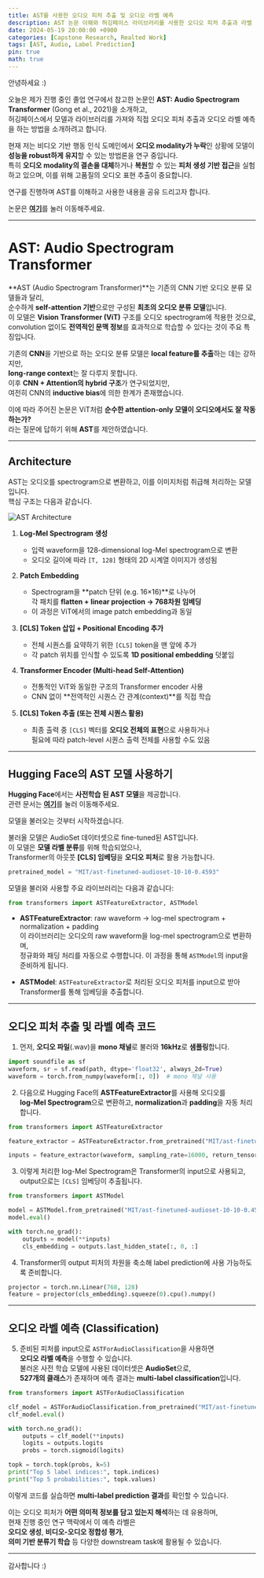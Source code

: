```yaml
---
title: AST를 사용한 오디오 피처 추출 및 오디오 라벨 예측
description: AST 논문 이해와 허깅페이스 라이브러리를 사용한 오디오 피처 추출과 라벨 예측하기
date: 2024-05-19 20:00:00 +0900
categories: [Capstone Research, Realted Work]
tags: [AST, Audio, Label Prediction]
pin: true
math: true
---
```


안녕하세요 :)

오늘은 제가 진행 중인 졸업 연구에서 참고한 논문인 **AST: Audio Spectrogram Transformer** (Gong et al., 2021)을 소개하고,  
허깅페이스에서 모델과 라이브러리를 가져와 직접 오디오 피처 추출과 오디오 라벨 예측을 하는 방법을 소개하려고 합니다.

현재 저는 비디오 기반 행동 인식 도메인에서 **오디오 modality가 누락**인 상황에 모델이 **성능을 robust하게 유지**할 수 있는 방법론을 연구 중입니다.  
특히 **오디오 modality의 결손을 대체**하거나 **복원**할 수 있는 **피처 생성 기반 접근**을 실험하고 있으며, 이를 위해 고품질의 오디오 표현 추출이 중요합니다.

연구를 진행하며 AST를 이해하고 사용한 내용을 공유 드리고자 합니다.

논문은 [**여기**](https://arxiv.org/pdf/2104.01778)를 눌러 이동해주세요.

---

# **AST: Audio Spectrogram Transformer**

**AST (Audio Spectrogram Transformer)**는 기존의 CNN 기반 오디오 분류 모델들과 달리,  
순수하게 **self-attention 기반**으로만 구성된 **최초의 오디오 분류 모델**입니다.  
이 모델은 **Vision Transformer (ViT)** 구조를 오디오 spectrogram에 적용한 것으로,  
convolution 없이도 **전역적인 문맥 정보**를 효과적으로 학습할 수 있다는 것이 주요 특징입니다.

기존의 **CNN**을 기반으로 하는 오디오 분류 모델은 **local feature를 추출**하는 데는 강하지만,  
**long-range context**는 잘 다루지 못합니다.  
이후 **CNN + Attention의 hybrid 구조**가 연구되었지만,  
여전히 CNN의 **inductive bias**에 의한 한계가 존재했습니다.

이에 따라 주어진 논문은 ViT처럼 **순수한 attention-only 모델이 오디오에서도 잘 작동하는가?**  
라는 질문에 답하기 위해 **AST**를 제안하였습니다.

---

## **Architecture**

AST는 오디오를 spectrogram으로 변환하고, 이를 이미지처럼 취급해 처리하는 모델입니다.  
핵심 구조는 다음과 같습니다.

![AST Architecture](https://www.researchgate.net/publication/355232609/figure/fig1/AS:1079151175962625@1634301098423/AST-architecture-overview-taken-from-10-The-input-spectrogram-is-rearranged-into-a.ppm)

1. **Log-Mel Spectrogram 생성**  
   - 입력 waveform을 128-dimensional log-Mel spectrogram으로 변환  
   - 오디오 길이에 따라 `[T, 128]` 형태의 2D 시계열 이미지가 생성됨

2. **Patch Embedding**  
   - Spectrogram을 **patch 단위 (e.g. 16×16)**로 나누어  
     각 패치를 **flatten + linear projection → 768차원 임베딩**  
   - 이 과정은 ViT에서의 image patch embedding과 동일

3. **[CLS] Token 삽입 + Positional Encoding 추가**  
   - 전체 시퀀스를 요약하기 위한 `[CLS]` token을 맨 앞에 추가  
   - 각 patch 위치를 인식할 수 있도록 **1D positional embedding** 덧붙임

4. **Transformer Encoder (Multi-head Self-Attention)**  
   - 전통적인 ViT와 동일한 구조의 Transformer encoder 사용  
   - CNN 없이 **전역적인 시퀀스 간 관계(context)**를 직접 학습

5. **[CLS] Token 추출 (또는 전체 시퀀스 활용)**  
   - 최종 출력 중 `[CLS]` 벡터를 **오디오 전체의 표현**으로 사용하거나  
     필요에 따라 patch-level 시퀀스 출력 전체를 사용할 수도 있음

---

## **Hugging Face의 AST 모델 사용하기**

**Hugging Face**에서는 **사전학습 된 AST 모델**을 제공합니다.  
관련 문서는 [**여기**](https://huggingface.co/docs/transformers/model_doc/audio-spectrogram-transformer)를 눌러 이동해주세요.

모델을 불러오는 것부터 시작하겠습니다.

불러올 모델은 AudioSet 데이터셋으로 fine-tuned된 AST입니다.  
이 모델은 **모델 라벨 분류**를 위해 학습되었으나,  
Transformer의 아웃풋 **[CLS] 임베딩**을 **오디오 피처**로 활용 가능합니다.

```python
pretrained_model = "MIT/ast-finetuned-audioset-10-10-0.4593"
```

모델을 불러와 사용할 주요 라이브러리는 다음과 같습니다:

```python
from transformers import ASTFeatureExtractor, ASTModel
```

- **ASTFeatureExtractor**: raw waveform → log-mel spectrogram + normalization + padding  
  이 라이브러리는 오디오의 raw waveform을 log-mel spectrogram으로 변환하며,  
  정규화와 패딩 처리를 자동으로 수행합니다. 이 과정을 통해 `ASTModel`의 input을 준비하게 됩니다.

- **ASTModel**: `ASTFeatureExtractor`로 처리된 오디오 피처를 input으로 받아  
  Transformer를 통해 임베딩을 추출합니다.

---

## **오디오 피처 추출 및 라벨 예측 코드**

1. 먼저, **오디오 파일**(.wav)을 **mono 채널**로 불러와 **16kHz**로 **샘플링**합니다.

```python
import soundfile as sf
waveform, sr = sf.read(path, dtype='float32', always_2d=True)
waveform = torch.from_numpy(waveform[:, 0])  # mono 채널 사용
```

2. 다음으로 Hugging Face의 **ASTFeatureExtractor**를 사용해 오디오를  
   **log-Mel Spectrogram**으로 변환하고, **normalization**과 **padding**을 자동 처리합니다.

```python
from transformers import ASTFeatureExtractor

feature_extractor = ASTFeatureExtractor.from_pretrained("MIT/ast-finetuned-audioset-10-10-0.4593")

inputs = feature_extractor(waveform, sampling_rate=16000, return_tensors="pt")
```

3. 이렇게 처리한 log-Mel Spectrogram은 Transformer의 input으로 사용되고,  
   output으로는 `[CLS]` 임베딩이 추출됩니다.

```python
from transformers import ASTModel

model = ASTModel.from_pretrained("MIT/ast-finetuned-audioset-10-10-0.4593")
model.eval()

with torch.no_grad():
    outputs = model(**inputs)
    cls_embedding = outputs.last_hidden_state[:, 0, :]
```

4. Transformer의 output 피처의 차원을 축소해 label prediction에 사용 가능하도록 준비합니다.

```python
projector = torch.nn.Linear(768, 128)
feature = projector(cls_embedding).squeeze(0).cpu().numpy()
```

---

## **오디오 라벨 예측 (Classification)**

5. 준비된 피처를 input으로 `ASTForAudioClassification`을 사용하면  
   **오디오 라벨 예측**을 수행할 수 있습니다.  
   불러온 사전 학습 모델에 사용된 데이터셋은 **AudioSet**으로,  
   **527개의 클래스**가 존재하며 예측 결과는 **multi-label classification**입니다.

```python
from transformers import ASTForAudioClassification

clf_model = ASTForAudioClassification.from_pretrained("MIT/ast-finetuned-audioset-10-10-0.4593")
clf_model.eval()

with torch.no_grad():
    outputs = clf_model(**inputs)
    logits = outputs.logits
    probs = torch.sigmoid(logits)

topk = torch.topk(probs, k=5)
print("Top 5 label indices:", topk.indices)
print("Top 5 probabilities:", topk.values)
```

이렇게 코드를 실습하면 **multi-label prediction 결과**를 확인할 수 있습니다.

이는 오디오 피처가 **어떤 의미적 정보를 담고 있는지 해석**하는 데 유용하며,  
현재 진행 중인 연구 맥락에서 이 예측 라벨은  
**오디오 생성**, **비디오-오디오 정합성 평가**,  
**의미 기반 분류기 학습** 등 다양한 downstream task에 활용될 수 있습니다.

---

감사합니다 :)
